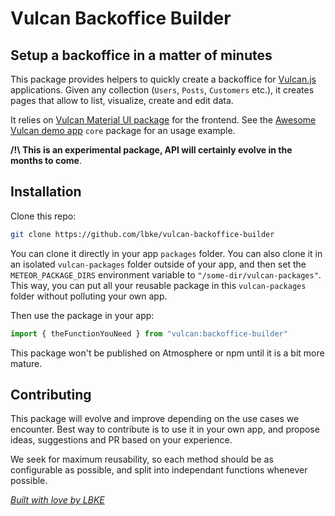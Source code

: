 # Vulcan Backoffice Builder

## Setup a backoffice in a matter of minutes

This  package provides helpers to quickly create a backoffice for [Vulcan.js](http://vulcanjs.org/) applications. Given any collection (`Users`, `Posts`, `Customers` etc.), it creates pages that allow to list, visualize, create and edit data.

It relies on [Vulcan Material UI package](https://github.com/ErikDakoda/vulcan-material-ui) for the frontend. See the [Awesome Vulcan demo app](https://github.com/lbke/awesome-vulcan)  `core` package for an usage example.

**/!\ This is an experimental package, API will certainly evolve in the months to come**.

## Installation

Clone this repo:

```sh
git clone https://github.com/lbke/vulcan-backoffice-builder
```

You can clone it directly in your app `packages` folder. You can also clone it in an isolated `vulcan-packages` folder outside of your app, and then set the `METEOR_PACKAGE_DIRS` environment variable to `"/some-dir/vulcan-packages"`. This way, you can put all your reusable package in this `vulcan-packages` folder without polluting your own app.

Then use the package in your app:

```js
import { theFunctionYouNeed } from "vulcan:backoffice-builder"
```

This package won't be published on Atmosphere or npm until it is a bit more mature.

## Contributing

This package will evolve and improve depending on the use cases we encounter. Best way to contribute is to use it in your own app, and propose ideas, suggestions and PR based on your experience.

We seek for maximum reusability, so each method should be as configurable as possible, and split into independant functions whenever possible.



*[Built with love by LBKE](https://github.com/lbke)*

